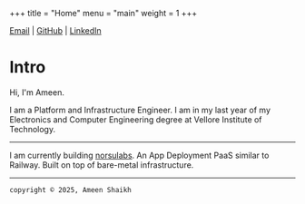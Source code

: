 +++
title = "Home"
menu = "main"
weight = 1
+++

[Email](mailto:mohammedameen9011@gmail.com) | [GitHub](https://github.com/ameen-91) | [LinkedIn](https://www.linkedin.com/in/ameen-shaikh-2003abc/)

# Intro

Hi, I'm Ameen.

I am a Platform and Infrastructure Engineer. I am in my last year of my Electronics and Computer Engineering degree at Vellore Institute of Technology.


---

I am currently building [norsulabs](https://norsulabs.com/).
An App Deployment PaaS similar to Railway. Built on top of
bare-metal infrastructure.

<!-- Find out more about my reasoning [here](https://norsulabs.com). -->

---
    copyright © 2025, Ameen Shaikh